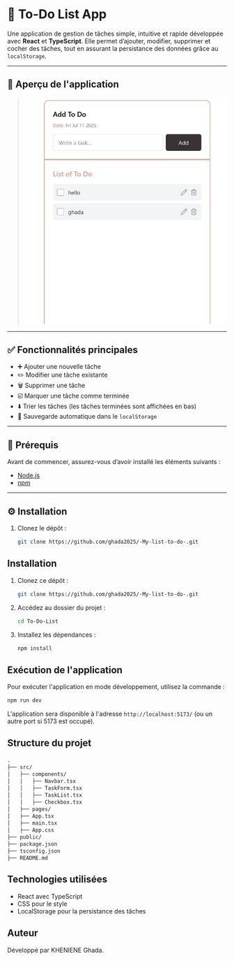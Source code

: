 # 📝 To-Do List App

Une application de gestion de tâches simple, intuitive et rapide développée avec **React** et **TypeScript**. Elle permet d’ajouter, modifier, supprimer et cocher des tâches, tout en assurant la persistance des données grâce au `localStorage`.

---

## 📸 Aperçu de l'application

> ![Aperçu de l'application](./To-Do-List/public/screenshot.jpg)

---

## ✅ Fonctionnalités principales

- ➕ Ajouter une nouvelle tâche  
- ✏️ Modifier une tâche existante  
- 🗑️ Supprimer une tâche  
- ☑️ Marquer une tâche comme terminée  
- ⬇️ Trier les tâches (les tâches terminées sont affichées en bas)  
- 💾 Sauvegarde automatique dans le `localStorage`  

---

## 🚀 Prérequis

Avant de commencer, assurez-vous d’avoir installé les éléments suivants :

- [Node.js](https://nodejs.org/)
- [npm](https://www.npmjs.com/)

---

## ⚙️ Installation

1. Clonez le dépôt :
   ```bash
   git clone https://github.com/ghada2025/-My-list-to-do-.git

## Installation

1. Clonez ce dépôt :
   ```sh
   git clone https://github.com/ghada2025/-My-list-to-do-.git
   ```
2. Accédez au dossier du projet :
   ```sh
   cd To-Do-List
   ```
3. Installez les dépendances :
   ```sh
   npm install
   ```

## Exécution de l'application

Pour exécuter l'application en mode développement, utilisez la commande :
```sh
npm run dev
```

L'application sera disponible à l'adresse `http://localhost:5173/` (ou un autre port si 5173 est occupé).

## Structure du projet

```
.
├── src/
│   ├── components/
│   │   ├── Navbar.tsx
│   │   ├── TaskForm.tsx
│   │   ├── TaskList.tsx
│   │   ├── Checkbox.tsx
│   ├── pages/
│   ├── App.tsx
│   ├── main.tsx
│   ├── App.css 
├── public/
├── package.json
├── tsconfig.json
├── README.md
```

## Technologies utilisées
- React avec TypeScript
- CSS pour le style
- LocalStorage pour la persistance des tâches

## Auteur
Développé par KHENIENE Ghada.


